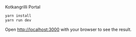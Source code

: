 Kotkangrilli Portal

```bash
yarn install
yarn run dev
```

Open [http://localhost:3000](http://localhost:3000) with your browser to see the result.
